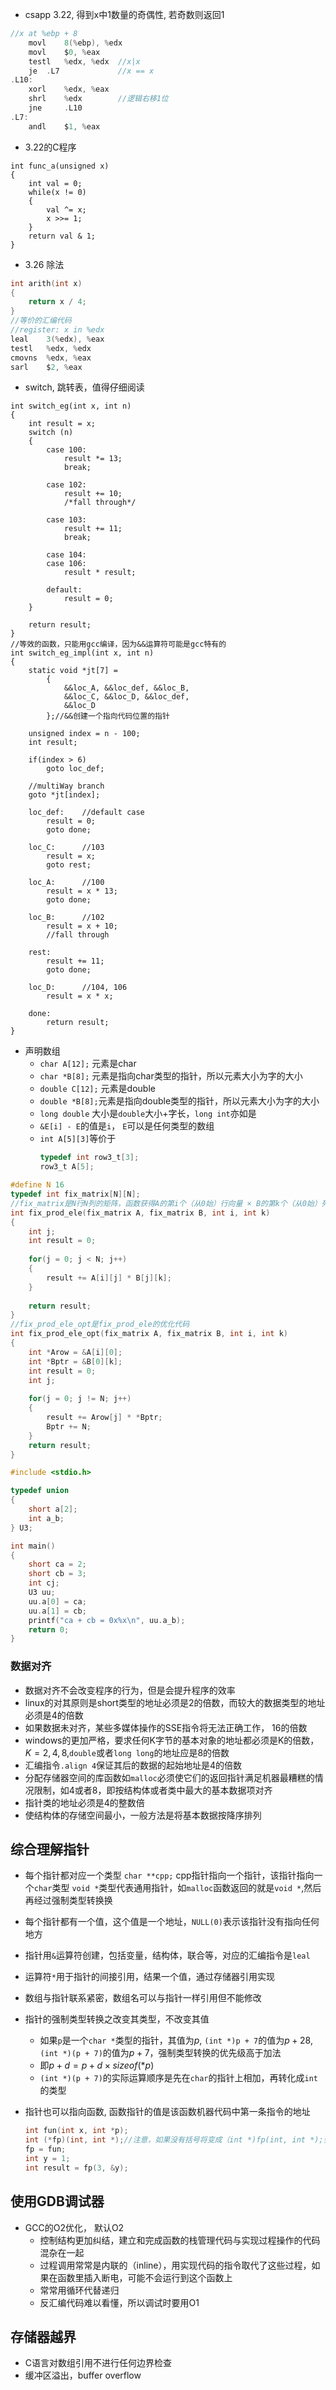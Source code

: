 - csapp 3.22, 得到x中1数量的奇偶性, 若奇数则返回1

```C
//x at %ebp + 8
	movl 	8(%ebp), %edx
	movl 	$0, %eax
	testl	%edx, %edx	//x|x
	je	.L7				//x == x
.L10:
	xorl	%edx, %eax
	shrl	%edx		//逻辑右移1位
	jne		.L10
.L7:
	andl	$1, %eax
```

- 3.22的C程序

```
int func_a(unsigned x)
{
	int val = 0;
	while(x != 0)
	{
		val ^= x;
		x >>= 1;
	}
	return val & 1;
}
```

- 3.26 除法

```C
int arith(int x)
{
	return x / 4;
}
//等价的汇编代码
//register: x in %edx
leal	3(%edx), %eax
testl	%edx, %edx
cmovns	%edx, %eax
sarl	$2,	%eax
```

- switch, 跳转表，值得仔细阅读

```
int switch_eg(int x, int n)
{
	int result = x;
	switch (n)
	{
		case 100:
			result *= 13;
			break;
		
		case 102:
			result += 10;
			/*fall through*/
		
		case 103:
			result += 11;
			break;

		case 104:
		case 106:
			result * result;

		default:
			result = 0;
	}
	
	return result;
}
//等效的函数，只能用gcc编译，因为&&运算符可能是gcc特有的
int switch_eg_impl(int x, int n)
{
	static void *jt[7] = 
		{
			&&loc_A, &&loc_def, &&loc_B,
			&&loc_C, &&loc_D, &&loc_def,
			&&loc_D
		};//&&创建一个指向代码位置的指针
	
	unsigned index = n - 100;
	int result;
	
	if(index > 6)
		goto loc_def;
		
	//multiWay branch
	goto *jt[index];
	
	loc_def:	//default case
		result = 0;
		goto done;
		
	loc_C:		//103
		result = x;
		goto rest;
		
	loc_A:		//100
		result = x * 13;
		goto done;
		
	loc_B:		//102
		result = x + 10;
		//fall through
		
	rest:
		result += 11;
		goto done;
		
	loc_D:		//104, 106
		result = x * x;
		
	done:
		return result;
}
```

- 声明数组
	- `char A[12];`	元素是char
	- `char *B[8];`	元素是指向char类型的指针，所以元素大小为字的大小
	- `double C[12];` 元素是double
	- `double *B[8];`元素是指向double类型的指针，所以元素大小为字的大小
	- `long double` 大小是`double`大小+字长，`long int`亦如是
	- `&E[i] - E`的值是`i`， `E`可以是任何类型的数组
	- `int A[5][3]`等价于
		```C
        typedef int row3_t[3];
        row3_t A[5];
        ```
```C
#define N 16
typedef int fix_matrix[N][N];
//fix_matrix是N行N列的矩阵，函数获得A的第i个（从0始）行向量 × B的第k个（从0始）列向量的值
int fix_prod_ele(fix_matrix A, fix_matrix B, int i, int k)
{
	int j;
	int result = 0;
	
	for(j = 0; j < N; j++)
	{
		result += A[i][j] * B[j][k];
	}
	
	return result;
}
//fix_prod_ele_opt是fix_prod_ele的优化代码
int fix_prod_ele_opt(fix_matrix A, fix_matrix B, int i, int k)
{
	int *Arow = &A[i][0];
	int *Bptr = &B[0][k];
	int result = 0;
	int j;
	
	for(j = 0; j != N; j++)
	{
		result += Arow[j] * *Bptr;
		Bptr += N;
	}
	return result;
}
```

```C
#include <stdio.h>

typedef union 
{
	short a[2];
	int a_b;
} U3;

int main()
{
	short ca = 2;
	short cb = 3;
	int cj;
	U3 uu;
	uu.a[0] = ca;
	uu.a[1] = cb;
	printf("ca + cb = 0x%x\n", uu.a_b);
	return 0;
}
```

### 数据对齐

- 数据对齐不会改变程序的行为，但是会提升程序的效率
- linux的对其原则是short类型的地址必须是2的倍数，而较大的数据类型的地址必须是4的倍数
- 如果数据未对齐，某些多媒体操作的SSE指令将无法正确工作， 16的倍数
- windows的更加严格，要求任何K字节的基本对象的地址都必须是K的倍数，$K = 2, 4, 8$,`double`或者`long long`的地址应是8的倍数
- 汇编指令`.align 4`保证其后的数据的起始地址是4的倍数
- 分配存储器空间的库函数如`malloc`必须使它们的返回指针满足机器最糟糕的情况限制，如4或者8，即按结构体或者类中最大的基本数据项对齐
- 指针类的地址必须是4的整数倍
- 使结构体的存储空间最小，一般方法是将基本数据按降序排列

## 综合理解指针

- 每个指针都对应一个类型
	`char **cpp;`	cpp指针指向一个指针，该指针指向一个`char`类型
    `void *`类型代表通用指针，如`malloc`函数返回的就是`void *`,然后再经过强制类型转换换

- 每个指针都有一个值，这个值是一个地址，`NULL(0)`表示该指针没有指向任何地方
- 指针用`&`运算符创建，包括变量，结构体，联合等，对应的汇编指令是`leal`
- 运算符`*`用于指针的间接引用，结果一个值，通过存储器引用实现
- 数组与指针联系紧密，数组名可以与指针一样引用但不能修改
- 指针的强制类型转换之改变其类型，不改变其值
	- 如果`p`是一个`char *`类型的指针，其值为$p$, `(int *)p + 7`的值为$p + 28$, `(int *)(p + 7)`的值为$p + 7$，强制类型转换的优先级高于加法
    - 即$p + d = p + d \times sizeof(*p)$
    - `(int *)(p + 7)`的实际运算顺序是先在`char`的指针上相加，再转化成`int`的类型

- 指针也可以指向函数, 函数指针的值是该函数机器代码中第一条指令的地址
	```C
    int fun(int x, int *p);
    int (*fp)(int, int *);//注意，如果没有括号将变成（int *)fp(int, int *);会被解释成一个函数原型
    fp = fun;
    int y = 1;
    int result = fp(3, &y);
    ```
    
## 使用GDB调试器

- GCC的O2优化， 默认O2
	- 控制结构更加纠结，建立和完成函数的栈管理代码与实现过程操作的代码混杂在一起
	- 过程调用常常是内联的（inline），用实现代码的指令取代了这些过程，如果在函数里插入断电，可能不会运行到这个函数上
	- 常常用循环代替递归
	- 反汇编代码难以看懂，所以调试时要用O1

## 存储器越界

- C语言对数组引用不进行任何边界检查
- 缓冲区溢出，buffer overflow